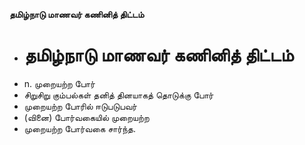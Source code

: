 **தமிழ்நாடு மாணவர் கணினித் திட்டம்**
- # தமிழ்நாடு மாணவர் கணினித் திட்டம்
- n. முறையற்ற  போர்
- சிறுசிறு கும்பல்கள் தனித் தினயாகத் தொடுக்கு போர்
- முறையற்ற போரில் ஈடுபடுபவர்
- (வினை) போர்வகையில் முறையற்ற
- முறையற்ற போர்வகை சார்ந்த.

